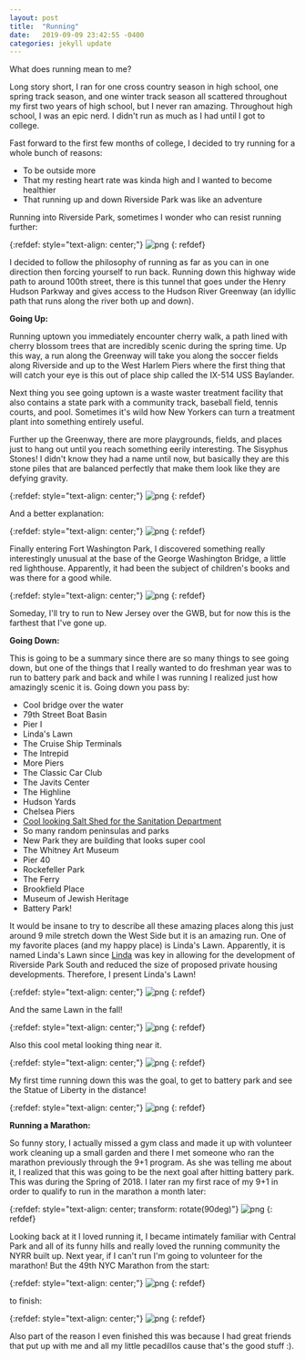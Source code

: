 ```yaml
---
layout: post
title:  "Running"
date:   2019-09-09 23:42:55 -0400
categories: jekyll update
---
```


What does running mean to me?

Long story short, I ran for one cross country season in high school, one spring track season, and one winter track season all scattered throughout my first two years of high school, but I never ran amazing. Throughout high school, I was an epic nerd. I didn't run as much as I had until I got to college.

Fast forward to the first few months of college, I decided to try running for a whole bunch of reasons:
- To be outside more
- That my resting heart rate was kinda high and I wanted to become healthier
- That running up and down Riverside Park was like an adventure

Running into Riverside Park, sometimes I wonder who can resist running further:

{:refdef: style="text-align: center;"}
![png](/static/Running/20190323_185945.jpg)
{: refdef}

I decided to follow the philosophy of running as far as you can in one direction then forcing yourself to run back. Running down this highway wide path to around 100th street, there is this tunnel that goes under the Henry Hudson Parkway and gives access to the Hudson River Greenway (an idyllic path that runs along the river both up and down).

__Going Up:__

Running uptown you immediately encounter cherry walk, a path lined with cherry blossom trees that are incredibly scenic during the spring time. Up this way, a run along the Greenway will take you along the soccer fields along Riverside and up to the West Harlem Piers where the first thing that will catch your eye is this out of place ship called the IX-514 USS Baylander.

Next thing you see going uptown is a waste waster treatment facility that also contains a state park with a community track, baseball field, tennis courts, and pool. Sometimes it's wild how New Yorkers can turn a treatment plant into something entirely useful.

Further up the Greenway, there are more playgrounds, fields, and places just to hang out until you reach something eerily interesting. The Sisyphus Stones! I didn't know they had a name until now, but basically they are this stone piles that are balanced perfectly that make them look like they are defying gravity.

{:refdef: style="text-align: center;"}
![png](/static/Running/sis.jpg)
{: refdef}

And a better explanation:

{:refdef: style="text-align: center;"}
![png](/static/Running/sis_explain.jpg)
{: refdef}

Finally entering Fort Washington Park, I discovered something really interestingly unusual at the base of the George Washington Bridge, a little red lighthouse. Apparently, it had been the subject of children's books and was there for a good while.

{:refdef: style="text-align: center;"}
![png](/static/Running/little_red_lighthouse.jpg)
{: refdef}

Someday, I'll try to run to New Jersey over the GWB, but for now this is the farthest that I've gone up.

__Going Down:__

This is going to be a summary since there are so many things to see going down, but one of the things that I really wanted to do freshman year was to run to battery park and back and while I was running I realized just how amazingly scenic it is. Going down you pass by:

- Cool bridge over the water
- 79th Street Boat Basin
- Pier I
- Linda's Lawn
- The Cruise Ship Terminals
- The Intrepid
- More Piers
- The Classic Car Club
- The Javits Center
- The Highline
- Hudson Yards
- Chelsea Piers
- [Cool looking Salt Shed for the Sanitation Department](https://ny.curbed.com/2016/1/22/10844336/nycs-new-salt-shed-is-a-functional-piece-of-architectural-eye-candy)
- So many random peninsulas and parks
- New Park they are building that looks super cool
- The Whitney Art Museum
- Pier 40
- Rockefeller Park
- The Ferry
- Brookfield Place
- Museum of Jewish Heritage
- Battery Park!

It would be insane to try to describe all these amazing places along this just around 9 mile stretch down the West Side but it is an amazing run. One of my favorite places (and my happy place) is Linda's Lawn. Apparently, it is named Linda's Lawn since [Linda](https://www.nycgovparks.org/parks/riverside-park/highlights/19601) was key in allowing for the development of Riverside Park South and reduced the size of proposed private housing developments. Therefore, I present Linda's Lawn!

{:refdef: style="text-align: center;"}
![png](/static/Running/linda.jpg)
{: refdef}

And the same Lawn in the fall!

{:refdef: style="text-align: center;"}
![png](/static/Running/linda_fall.jpg)
{: refdef}

Also this cool metal looking thing near it.

{:refdef: style="text-align: center;"}
![png](/static/Running/rsps.jpg)
{: refdef}

My first time running down this was the goal, to get to battery park and see the Statue of Liberty in the distance!

{:refdef: style="text-align: center;"}
![png](/static/Running/battery.jpg)
{: refdef}

__Running a Marathon:__

So funny story, I actually missed a gym class and made it up with volunteer work cleaning up a small garden and there I met someone who ran the marathon previously through the 9+1 program. As she was telling me about it, I realized that this was going to be the next goal after hitting battery park. This was during the Spring of 2018. I later ran my first race of my 9+1 in order to qualify to run in the marathon a month later:

{:refdef: style="text-align: center; transform: rotate(90deg)"}
![png](/static/Running/first.jpg)
{: refdef}

Looking back at it I loved running it, I became intimately familiar with Central Park and all of its funny hills and really loved the running community the NYRR built up. Next year, if I can't run I'm going to volunteer for the marathon! But the 49th NYC Marathon from the start:

{:refdef: style="text-align: center;"}
![png](/static/Running/start.jpg)
{: refdef}

to finish:

{:refdef: style="text-align: center;"}
![png](/static/Running/finish.jpg)
{: refdef}

Also part of the reason I even finished this was because I had great friends that put up with me and all my little pecadillos cause that's the good stuff :).
